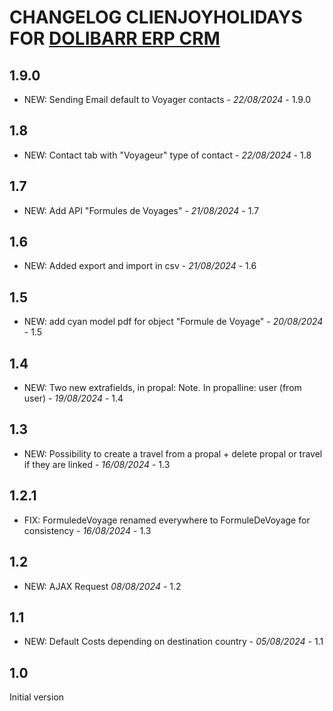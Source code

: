 # CHANGELOG CLIENJOYHOLIDAYS FOR [DOLIBARR ERP CRM](https://www.dolibarr.org)

## 1.9.0
- NEW: Sending Email default to Voyager contacts - *22/08/2024* - 1.9.0

## 1.8
- NEW: Contact tab with "Voyageur" type of contact - *22/08/2024* - 1.8

## 1.7
- NEW: Add API  "Formules de Voyages" - *21/08/2024* - 1.7

## 1.6
- NEW: Added export and import in csv - *21/08/2024* - 1.6

## 1.5
- NEW: add cyan model pdf for object "Formule de Voyage"  - *20/08/2024* - 1.5

## 1.4
- NEW: Two new extrafields, in propal: Note. In propalline: user (from user) - *19/08/2024* - 1.4

## 1.3
- NEW: Possibility to create a travel from a propal + delete propal or travel if they are linked - *16/08/2024* - 1.3

## 1.2.1
- FIX: FormuledeVoyage renamed everywhere to FormuleDeVoyage for consistency - *16/08/2024* - 1.3

## 1.2
- NEW: AJAX Request *08/08/2024* - 1.2

## 1.1
- NEW: Default Costs depending on destination country - *05/08/2024* - 1.1

## 1.0
Initial version


